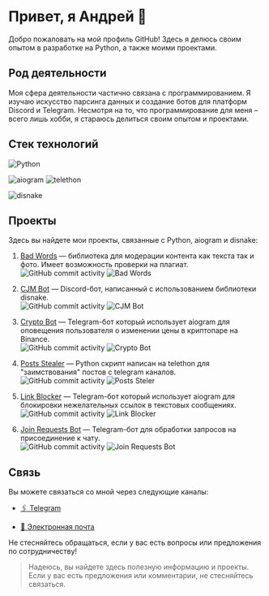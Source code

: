 # Привет, я Андрей 👋

Добро пожаловать на мой профиль GitHub! Здесь я делюсь своим опытом в разработке на Python, а также моими проектами. 

## Род деятельности
Моя сфера деятельности частично связана с программированием. Я изучаю искусство парсинга данных и создание ботов для платформ Discord и Telegram. Несмотря на то, что программирование для меня – всего лишь хобби, я стараюсь делиться своим опытом и проектами.

## Стек технологий
![Python](https://img.shields.io/badge/Python-3776AB?style=for-the-badge&logo=python&logoColor=white)

![aiogram](https://img.shields.io/badge/aiogram-0082C8?style=for-the-badge&logo=telegram&logoColor=white)
![telethon](https://img.shields.io/badge/telethon-0082C8?style=for-the-badge&logo=telegram&logoColor=white)

![disnake](https://img.shields.io/badge/disnake-5865F2?style=for-the-badge&logo=discord&logoColor=white)


## Проекты

Здесь вы найдете мои проекты, связанные с Python, aiogram и disnake:

1. [Bad Words](https://github.com/FlacSy/badwords) — библиотека для модерации контента как текста так и фото. Имеет возможность проверки на плагиат.  
   ![GitHub commit activity](https://img.shields.io/github/commit-activity/m/FlacSy/badwords)
   ![Bad Words](https://img.shields.io/github/stars/FlacSy/badwords?style=social)

2. [CJM Bot](https://github.com/FlacSy/CJM-Bot) — Discord-бот, написанный с использованием библиотеки disnake.  
   ![GitHub commit activity](https://img.shields.io/github/commit-activity/m/FlacSy/CJM-Bot)
   ![CJM Bot](https://img.shields.io/github/stars/FlacSy/CJM-Bot?style=social)

3. [Crypto Bot](https://github.com/FlacSy/CryptoBot) — Telegram-бот который использует aiogram для оповещения пользователя о изменении цены в криптопаре на Binance.  
   ![GitHub commit activity](https://img.shields.io/github/commit-activity/m/FlacSy/CryptoBot)
   ![Crypto Bot](https://img.shields.io/github/stars/FlacSy/CryptoBot?style=social)

4. [Posts Stealer](https://github.com/FlacSy/PostsStealer) — Python скрипт написан на telethon для "заимствования" постов с telegram каналов.  
   ![GitHub commit activity](https://img.shields.io/github/commit-activity/m/FlacSy/PostsStealer)
   ![Posts Steler](https://img.shields.io/github/stars/FlacSy/PostsStealer?style=social)

5. [Link Blocker](https://github.com/FlacSy/LinkBlocker) — Telegram-бот который использует aiogram для блокировки нежелательных ссылок в текстовых сообщениях.  
   ![GitHub commit activity](https://img.shields.io/github/commit-activity/m/FlacSy/LinkBlocker)
   ![Link Blocker](https://img.shields.io/github/stars/FlacSy/LinkBlocker?style=social)

6. [Join Requests Bot](https://github.com/FlacSy/JoinRequestsBot) — Telegram-бот для обработки запросов на присоединение к чату.  
   ![GitHub commit activity](https://img.shields.io/github/commit-activity/m/FlacSy/JoinRequestsBot)
   ![Join Requests Bot](https://img.shields.io/github/stars/FlacSy/JoinRequestsBot?style=social)

## Связь

Вы можете связаться со мной через следующие каналы:

- [🖇️ Telegram](https://t.me/flacsy)

- [📧 Электронная почта](flacsy.x@gmail.com) 

Не стесняйтесь обращаться, если у вас есть вопросы или предложения по сотрудничеству!

> Надеюсь, вы найдете здесь полезную информацию и проекты. Если у вас есть предложения или комментарии, не стесняйтесь связаться.
